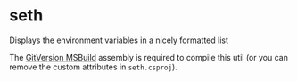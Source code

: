 seth
====

Displays the environment variables in a nicely formatted list

The [GitVersion MSBuild](https://github.com/kodybrown/GitVersion) assembly is required to compile this util (or you can remove the custom attributes in `seth.csproj`).
